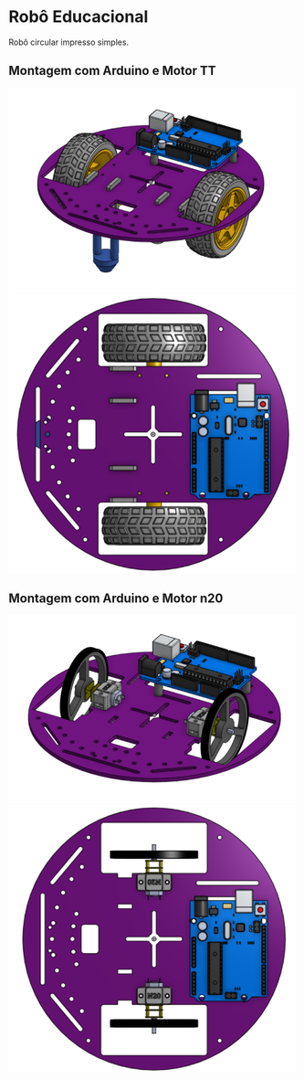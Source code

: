 # Robô Educacional

Robô circular impresso simples.

## Montagem com Arduino e Motor TT

<img src="imagens/montagem_motor_tt.png" alt="Montagem">

<img src="imagens/montagem_motor_tt_vista_superior.png" alt="Montagem">

## Montagem com Arduino e Motor n20

<img src="imagens/montagem_motor_n20.png" alt="Montagem">

<img src="imagens/montagem_motor_n20_vista_superior.png" alt="Montagem">